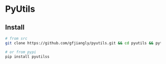 PyUtils
=======

Install
-------
```bash
# from src
git clone https://github.com/gfjiangly/pyutils.git && cd pyutils && python setup.py develop

# or from pypi
pip install pyutilss
```
